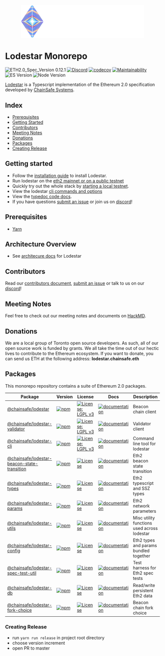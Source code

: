 <p align="center"><a href="https://chainsafe.github.io/lodestar"><img width="400" title="Lodestar" src='assets/brand-assets/for-dark-backgrounds/full-mark.png' /></a></p>

# Lodestar Monorepo

![ETH2.0_Spec_Version 0.12.1](https://img.shields.io/badge/ETH2.0_Spec_Version-0.12.1-2e86c1.svg)
[![Discord](https://img.shields.io/discord/593655374469660673.svg?label=Discord&logo=discord)](https://discord.gg/aMxzVcr)
[![codecov](https://codecov.io/gh/ChainSafe/lodestar/branch/master/graph/badge.svg)](https://codecov.io/gh/ChainSafe/lodestar)
[![Maintainability](https://api.codeclimate.com/v1/badges/678099476c401e1af503/maintainability)](https://codeclimate.com/github/ChainSafe/lodestar/maintainability)
![ES Version](https://img.shields.io/badge/ES-2020-yellow)
![Node Version](https://img.shields.io/badge/node-12.x-green)

[Lodestar](https://lodestar.chainsafe.io) is a Typescript implementation of the Ethereum 2.0 specification developed by [ChainSafe Systems](https://chainsafe.io).

## Index

- [Prerequisites](#prerequisites)
- [Getting Started](#getting-started)
- [Contributors](#contributors)
- [Meeting Notes](#meeting-notes)
- [Donations](#donations)
- [Packages](#packages)
- [Creating Release](#creating-release)

## Getting started

- Follow the [installation guide](https://chainsafe.github.io/lodestar/installation) to install Lodestar.
- Run lodestar on the [eth2 mainnet or on a public testnet](https://chainsafe.github.io/lodestar/usage/testnet/)
- Quickly try out the whole stack by [starting a local testnet](https://chainsafe.github.io/lodestar/usage/local).
- View the lodestar [cli commands and options](https://chainsafe.github.io/lodestar/reference/cli/)
- View the [typedoc code docs](https://chainsafe.github.io/lodestar/packages).
- If you have questions [submit an issue](https://github.com/ChainSafe/lodestar/issues/new) or join us on [discord](https://discord.gg/yjyvFRP)!

## Prerequisites

- [Yarn](https://yarnpkg.com/)

## Architecture Overview

- See [architecure docs](https://chainsafe.github.io/lodestar/design/architecture/) for Lodestar

## Contributors

Read our [contributors document](/CONTRIBUTING.md), [submit an issue](https://github.com/ChainSafe/lodestar/issues/new/choose) or talk to us on our [discord](https://discord.gg/yjyvFRP)!

## Meeting Notes

Feel free to check out our meeting notes and documents on [HackMD](https://hackmd.io/@wemeetagain/rJTEOdqPS/%2F%40yBpKEsxORheI8AJoIiZj1Q%2FHk_b8XfcV%2F%252F6pRB5amJRLKBGEkeOJA8Cw).

## Donations

We are a local group of Toronto open source developers. As such, all of our open source work is funded by grants. We all take the time out of our hectic lives to contribute to the Ethereum ecosystem.
If you want to donate, you can send us ETH at the following address: **lodestar.chainsafe.eth**

## Packages

This monorepo repository contains a suite of Ethereum 2.0 packages.

| Package                                                                                                                           | Version                                                                                                                                                       | License                                                                                                               | Docs                                                                                                                                             | Description                                 |
| --------------------------------------------------------------------------------------------------------------------------------- | ------------------------------------------------------------------------------------------------------------------------------------------------------------- | --------------------------------------------------------------------------------------------------------------------- | ------------------------------------------------------------------------------------------------------------------------------------------------ | ------------------------------------------- |
| [@chainsafe/lodestar](https://github.com/ChainSafe/lodestar/tree/master/packages/lodestar)                                        | [![npm](https://img.shields.io/npm/v/@chainsafe/lodestar)](https://www.npmjs.com/package/@chainsafe/lodestar)                                                 | [![License: LGPL v3](https://img.shields.io/badge/License-LGPL%20v3-blue.svg)](https://www.gnu.org/licenses/lgpl-3.0) | [![documentation](https://img.shields.io/badge/typedoc-blue)](https://chainsafe.github.io/lodestar/lodestar)                                     | Beacon chain client                         |
| [@chainsafe/lodestar-validator](https://github.com/ChainSafe/lodestar/tree/master/packages/validator)                             | [![npm](https://img.shields.io/npm/v/@chainsafe/lodestar-validator)](https://www.npmjs.com/package/@chainsafe/lodestar-validator)                             | [![License: LGPL v3](https://img.shields.io/badge/License-LGPL%20v3-blue.svg)](https://www.gnu.org/licenses/lgpl-3.0) | [![documentation](https://img.shields.io/badge/typedoc-blue)](https://chainsafe.github.io/lodestar/lodestar-validator)                           | Validator client                            |
| [@chainsafe/lodestar-cli](https://github.com/ChainSafe/lodestar/tree/master/packages/cli)                                         | [![npm](https://img.shields.io/npm/v/@chainsafe/lodestar-cli)](https://www.npmjs.com/package/@chainsafe/lodestar-cli)                                         | [![License: LGPL v3](https://img.shields.io/badge/License-LGPL%20v3-blue.svg)](https://www.gnu.org/licenses/lgpl-3.0) | [![documentation](https://img.shields.io/badge/typedoc-blue)](https://chainsafe.github.io/lodestar/lodestar-cli)                                 | Command line tool for lodestar              |
| [@chainsafe/lodestar-beacon-state-transition](https://github.com/ChainSafe/lodestar/tree/master/packages/beacon-state-transition) | [![npm](https://img.shields.io/npm/v/@chainsafe/lodestar-beacon-state-transition)](https://www.npmjs.com/package/@chainsafe/lodestar-beacon-state-transition) | [![License](https://img.shields.io/badge/License-Apache%202.0-blue.svg)](https://opensource.org/licenses/Apache-2.0)  | [![documentation](https://img.shields.io/badge/readme-blue)](https://github.com/ChainSafe/lodestar/tree/master/packages/beacon-state-transition) | Eth2 beacon state transition                |
| [@chainsafe/lodestar-types](https://github.com/ChainSafe/lodestar/tree/master/packages/types)                                     | [![npm](https://img.shields.io/npm/v/@chainsafe/lodestar-types)](https://www.npmjs.com/package/@chainsafe/lodestar-types)                                     | [![License](https://img.shields.io/badge/License-Apache%202.0-blue.svg)](https://opensource.org/licenses/Apache-2.0)  | [![documentation](https://img.shields.io/badge/readme-blue)](https://github.com/ChainSafe/lodestar/tree/master/packages/types)                   | Eth2 typescript and SSZ types               |
| [@chainsafe/lodestar-params](https://github.com/ChainSafe/lodestar/tree/master/packages/params)                                   | [![npm](https://img.shields.io/npm/v/@chainsafe/lodestar-params)](https://www.npmjs.com/package/@chainsafe/lodestar-params)                                   | [![License](https://img.shields.io/badge/License-Apache%202.0-blue.svg)](https://opensource.org/licenses/Apache-2.0)  | [![documentation](https://img.shields.io/badge/readme-blue)](https://github.com/ChainSafe/lodestar/tree/master/packages/params)                  | Eth2 network parameters                     |
| [@chainsafe/lodestar-utils](https://github.com/ChainSafe/lodestar/tree/master/packages/utils)                                     | [![npm](https://img.shields.io/npm/v/@chainsafe/lodestar-utils)](https://www.npmjs.com/package/@chainsafe/lodestar-utils)                                     | [![License](https://img.shields.io/badge/License-Apache%202.0-blue.svg)](https://opensource.org/licenses/Apache-2.0)  | [![documentation](https://img.shields.io/badge/typedoc-blue)](https://chainsafe.github.io/lodestar/lodestar-utils)                               | Misc utility functions used across lodestar |
| [@chainsafe/lodestar-config](https://github.com/ChainSafe/lodestar/tree/master/packages/config)                                   | [![npm](https://img.shields.io/npm/v/@chainsafe/lodestar-config)](https://www.npmjs.com/package/@chainsafe/lodestar-config)                                   | [![License](https://img.shields.io/badge/License-Apache%202.0-blue.svg)](https://opensource.org/licenses/Apache-2.0)  | [![documentation](https://img.shields.io/badge/typedoc-blue)](https://chainsafe.github.io/lodestar/lodestar-config)                              | Eth2 types and params bundled together      |
| [@chainsafe/lodestar-spec-test-util](https://github.com/ChainSafe/lodestar/tree/master/packages/spec-test-util)                   | [![npm](https://img.shields.io/npm/v/@chainsafe/lodestar-spec-test-util)](https://www.npmjs.com/package/@chainsafe/lodestar-spec-test-util)                   | [![License](https://img.shields.io/badge/License-Apache%202.0-blue.svg)](https://opensource.org/licenses/Apache-2.0)  | [![documentation](https://img.shields.io/badge/typedoc-blue)](https://chainsafe.github.io/lodestar/lodestar-spec-test-util)                      | Test harness for Eth2 spec tests            |
| [@chainsafe/lodestar-db](https://github.com/ChainSafe/lodestar/tree/master/packages/db)                                           | [![npm](https://img.shields.io/npm/v/@chainsafe/lodestar-db)](https://www.npmjs.com/package/@chainsafe/lodestar-db)                                           | [![License](https://img.shields.io/badge/License-Apache%202.0-blue.svg)](https://opensource.org/licenses/Apache-2.0)  | [![documentation](https://img.shields.io/badge/typedoc-blue)](https://chainsafe.github.io/lodestar/lodestar-db)                                  | Read/write persistent Eth2 data             |
| [@chainsafe/lodestar-fork-choice](https://github.com/ChainSafe/lodestar/tree/master/packages/fork-choice)                         | [![npm](https://img.shields.io/npm/v/@chainsafe/lodestar-fork-choice)](https://www.npmjs.com/package/@chainsafe/lodestar-fork-choice)                         | [![License](https://img.shields.io/badge/License-Apache%202.0-blue.svg)](https://opensource.org/licenses/Apache-2.0)  | [![documentation](https://img.shields.io/badge/typedoc-blue)](https://chainsafe.github.io/lodestar/lodestar-fork-choice)                         | Beacon chain fork choice                    |

### Creating Release

- run `yarn run release` in project root directory
- choose version increment
- open PR to master

